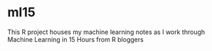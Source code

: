 # ml15
This R project houses my machine learning notes as I work through Machine Learning in 15 Hours from R bloggers
